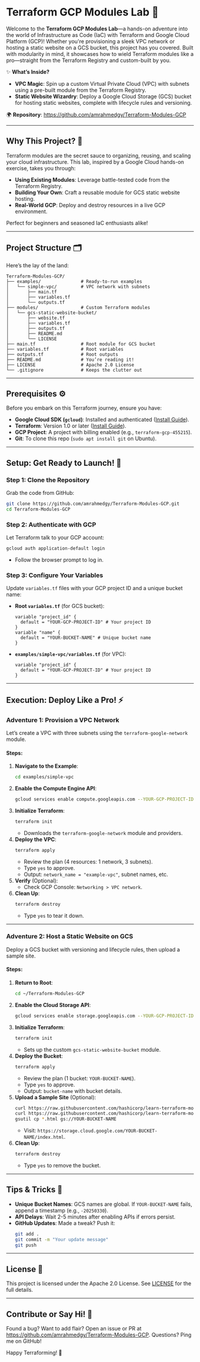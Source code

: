 # Terraform GCP Modules Lab 🚀

Welcome to the **Terraform GCP Modules Lab**—a hands-on adventure into the world of Infrastructure as Code (IaC) with Terraform and Google Cloud Platform (GCP)! Whether you're provisioning a sleek VPC network or hosting a static website on a GCS bucket, this project has you covered. Built with modularity in mind, it showcases how to wield Terraform modules like a pro—straight from the Terraform Registry and custom-built by you.

✨ **What’s Inside?**
- **VPC Magic**: Spin up a custom Virtual Private Cloud (VPC) with subnets using a pre-built module from the Terraform Registry.
- **Static Website Wizardry**: Deploy a Google Cloud Storage (GCS) bucket for hosting static websites, complete with lifecycle rules and versioning.

🌍 **Repository**: https://github.com/amrahmedgy/Terraform-Modules-GCP

---

## Why This Project? 🎯
Terraform modules are the secret sauce to organizing, reusing, and scaling your cloud infrastructure. This lab, inspired by a Google Cloud hands-on exercise, takes you through:
- **Using Existing Modules**: Leverage battle-tested code from the Terraform Registry.
- **Building Your Own**: Craft a reusable module for GCS static website hosting.
- **Real-World GCP**: Deploy and destroy resources in a live GCP environment.

Perfect for beginners and seasoned IaC enthusiasts alike!

---

## Project Structure 🗂️
Here’s the lay of the land:
```
Terraform-Modules-GCP/
├── examples/               # Ready-to-run examples
│   └── simple-vpc/         # VPC network with subnets
│       ├── main.tf
│       ├── variables.tf
│       └── outputs.tf
├── modules/                # Custom Terraform modules
│   └── gcs-static-website-bucket/
│       ├── website.tf
│       ├── variables.tf
│       ├── outputs.tf
│       ├── README.md
│       └── LICENSE
├── main.tf                 # Root module for GCS bucket
├── variables.tf            # Root variables
├── outputs.tf              # Root outputs
├── README.md               # You’re reading it!
├── LICENSE                 # Apache 2.0 License
└── .gitignore              # Keeps the clutter out
```

---

## Prerequisites ⚙️
Before you embark on this Terraform journey, ensure you have:
- **Google Cloud SDK (`gcloud`)**: Installed and authenticated ([Install Guide](https://cloud.google.com/sdk/docs/install)).
- **Terraform**: Version 1.0 or later ([Install Guide](https://developer.hashicorp.com/terraform/tutorials/aws-get-started/install-cli)).
- **GCP Project**: A project with billing enabled (e.g., `terraform-gcp-455215`).
- **Git**: To clone this repo (`sudo apt install git` on Ubuntu).

---

## Setup: Get Ready to Launch! 🌌

### Step 1: Clone the Repository
Grab the code from GitHub:
```bash
git clone https://github.com/amrahmedgy/Terraform-Modules-GCP.git
cd Terraform-Modules-GCP
```

### Step 2: Authenticate with GCP
Let Terraform talk to your GCP account:
```bash
gcloud auth application-default login
```
- Follow the browser prompt to log in.

### Step 3: Configure Your Variables
Update `variables.tf` files with your GCP project ID and a unique bucket name:
- **Root `variables.tf`** (for GCS bucket):
  ```hcl
  variable "project_id" {
    default = "YOUR-GCP-PROJECT-ID" # Your project ID
  }
  variable "name" {
    default = "YOUR-BUCKET-NAME" # Unique bucket name
  }
  ```
- **`examples/simple-vpc/variables.tf`** (for VPC):
  ```hcl
  variable "project_id" {
    default = "YOUR-GCP-PROJECT-ID" # Your project ID
  }
  ```

---

## Execution: Deploy Like a Pro! ⚡

### Adventure 1: Provision a VPC Network
Let’s create a VPC with three subnets using the `terraform-google-network` module.

#### Steps:
1. **Navigate to the Example**:
   ```bash
   cd examples/simple-vpc
   ```
2. **Enable the Compute Engine API**:
   ```bash
   gcloud services enable compute.googleapis.com --YOUR-GCP-PROJECT-ID
   ```
3. **Initialize Terraform**:
   ```bash
   terraform init
   ```
   - Downloads the `terraform-google-network` module and providers.
4. **Deploy the VPC**:
   ```bash
   terraform apply
   ```
   - Review the plan (4 resources: 1 network, 3 subnets).
   - Type `yes` to approve.
   - Output: `network_name = "example-vpc"`, subnet names, etc.
5. **Verify** (Optional):
   - Check GCP Console: `Networking > VPC network`.
6. **Clean Up**:
   ```bash
   terraform destroy
   ```
   - Type `yes` to tear it down.

---

### Adventure 2: Host a Static Website on GCS
Deploy a GCS bucket with versioning and lifecycle rules, then upload a sample site.

#### Steps:
1. **Return to Root**:
   ```bash
   cd ~/Terraform-Modules-GCP
   ```
2. **Enable the Cloud Storage API**:
   ```bash
   gcloud services enable storage.googleapis.com --YOUR-GCP-PROJECT-ID
   ```
3. **Initialize Terraform**:
   ```bash
   terraform init
   ```
   - Sets up the custom `gcs-static-website-bucket` module.
4. **Deploy the Bucket**:
   ```bash
   terraform apply
   ```
   - Review the plan (1 bucket: `YOUR-BUCKET-NAME`).
   - Type `yes` to approve.
   - Output: `bucket-name` with bucket details.
5. **Upload a Sample Site** (Optional):
   ```bash
   curl https://raw.githubusercontent.com/hashicorp/learn-terraform-modules/master/modules/aws-s3-static-website-bucket/www/index.html > index.html
   curl https://raw.githubusercontent.com/hashicorp/learn-terraform-modules/master/modules/aws-s3-static-website-bucket/www/error.html > error.html
   gsutil cp *.html gs://YOUR-BUCKET-NAME
   ```
   - Visit: `https://storage.cloud.google.com/YOUR-BUCKET-NAME/index.html`.
6. **Clean Up**:
   ```bash
   terraform destroy
   ```
   - Type `yes` to remove the bucket.

---

## Tips & Tricks 🌟
- **Unique Bucket Names**: GCS names are global. If `YOUR-BUCKET-NAME` fails, append a timestamp (e.g., `-20250330`).
- **API Delays**: Wait 2-5 minutes after enabling APIs if errors persist.
- **GitHub Updates**: Made a tweak? Push it:
  ```bash
  git add .
  git commit -m "Your update message"
  git push
  ```

---

## License 📜
This project is licensed under the Apache 2.0 License. See [LICENSE](LICENSE) for the full details.

---

## Contribute or Say Hi! 👋
Found a bug? Want to add flair? Open an issue or PR at https://github.com/amrahmedgy/Terraform-Modules-GCP. Questions? Ping me on GitHub!

Happy Terraforming! 🎉
